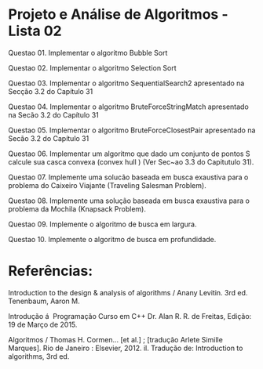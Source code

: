 # Projeto e Análise de Algoritmos - Lista 02
Questao 01. Implementar o algoritmo Bubble Sort

Questao 02. Implementar o algoritmo Selection Sort

Questao 03. Implementar o algoritmo SequentialSearch2 apresentado na Secção 3.2 do Capítulo 31

Questao 04. Implementar o algoritmo BruteForceStringMatch apresentado na Secão 3.2 do Capítulo 31

Questao 05. Implementar o algoritmo BruteForceClosestPair apresentado na Secão 3.2 do Capítulo 31

Questao 06. Implementar um algoritmo que dado um conjunto de pontos S calcule sua casca convexa (convex
hull ) (Ver Sec~ao 3.3 do Capitutulo 31).

Questao 07. Implemente uma solucão baseada em busca exaustiva para o problema do Caixeiro Viajante
(Traveling Salesman Problem).

Questao 08. Implemente uma solução baseada em busca exaustiva para o problema da Mochila (Knapsack
Problem).

Questao 09. Implemente o algoritmo de busca em largura.

Questao 10. Implemente o algoritmo de busca em profundidade.

# Referências:

Introduction to the design & analysis of algorithms / Anany Levitin. 3rd ed. Tenenbaum, Aaron M.

Introdução á  Programação Curso em C++ Dr. Alan R. R. de Freitas, Edição: 19 de Março de 2015.

Algoritmos / Thomas H. Cormen... [et al.] ; [tradução Arlete Simille Marques]. Rio de Janeiro : Elsevier, 2012. il.
Tradução de: Introduction to algorithms, 3rd ed.
